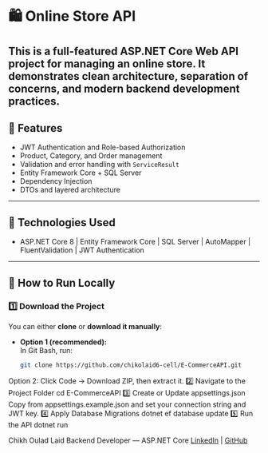 # 🛍️ Online Store API

This is a full-featured **ASP.NET Core Web API** project for managing an online store.
It demonstrates clean architecture, separation of concerns, and modern backend development practices.
---
## 🚀 Features
- JWT Authentication and Role-based Authorization
- Product, Category, and Order management
- Validation and error handling with `ServiceResult`
- Entity Framework Core + SQL Server
- Dependency Injection
- DTOs and layered architecture
---
## 🧰 Technologies Used
- ASP.NET Core 8 | Entity Framework Core | SQL Server | AutoMapper | FluentValidation | JWT Authentication
---
## 🧪 How to Run Locally
### 1️⃣ Download the Project
You can either **clone** or **download it manually**:
- **Option 1 (recommended):**  
  In Git Bash, run:  
  ```bash
  git clone https://github.com/chikolaid6-cell/E-CommerceAPI.git
Option 2:
Click Code → Download ZIP, then extract it.
2️⃣ Navigate to the Project Folder
cd E-CommerceAPI
3️⃣ Create or Update appsettings.json
Copy from appsettings.example.json and set your connection string and JWT key.
4️⃣ Apply Database Migrations
dotnet ef database update
5️⃣ Run the API
dotnet run

Chikh Oulad Laid
Backend Developer — ASP.NET Core
[LinkedIn](www.linkedin.com/in/chikh-oulad-laid-534855337) | [GitHub](https://github.com/chikolaid6-cell)
